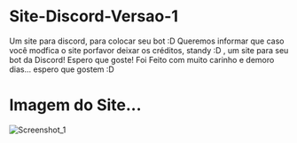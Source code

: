 # Site-Discord-Versao-1
Um site para discord, para colocar seu bot :D
Queremos informar que caso você modfica o site porfavor deixar os créditos, standy :D ,  um site para seu bot da Discord! Espero que goste!
Foi Feito com muito carinho e demoro dias... espero que gostem :D

# Imagem do Site...
![Screenshot_1](https://user-images.githubusercontent.com/75184968/114219740-72084280-9941-11eb-8e42-c3c63759326d.png)
